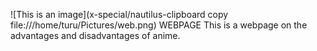 ![This is an image](x-special/nautilus-clipboard
copy
file:///home/turu/Pictures/web.png)
WEBPAGE
This is a webpage on the advantages and disadvantages of anime.
